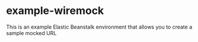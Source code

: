 # example-wiremock
This is an example Elastic Beanstalk environment that allows you to create a sample mocked URL
